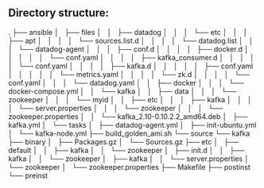 ## Directory structure:

.
├── ansible
│   ├── files
│   │   ├── datadog
│   │   │   └── etc
│   │   │       ├── apt
│   │   │       │   └── sources.list.d
│   │   │       │       └── datadog.list
│   │   │       └── datadog-agent
│   │   │           ├── conf.d
│   │   │           │   ├── docker.d
│   │   │           │   │   └── conf.yaml
│   │   │           │   ├── kafka_consumer.d
│   │   │           │   │   └── conf.yaml
│   │   │           │   ├── kafka.d
│   │   │           │   │   ├── conf.yaml
│   │   │           │   │   └── metrics.yaml
│   │   │           │   └── zk.d
│   │   │           │       └── conf.yaml
│   │   │           └── datadog.yaml
│   │   ├── docker
│   │   │   └── docker-compose.yml
│   │   └── kafka
│   │       ├── data
│   │       │   └── zookeeper
│   │       │       └── myid
│   │       ├── etc
│   │       │   ├── kafka
│   │       │   │   └── server.properties
│   │       │   └── zookeeper
│   │       │       └── zookeeper.properties
│   │       └── kafka_2.10-0.10.2.2_amd64.deb
│   ├── kafka.yml
│   └── tasks
│       ├── datadog-agent.yml
│       ├── init-ubuntu.yml
│       └── kafka-node.yml
├── build_golden_ami.sh
└── source
    └── kafka
        ├── binary
        │   ├── Packages.gz
        │   └── Sources.gz
        ├── etc
        │   ├── default
        │   │   ├── kafka
        │   │   └── zookeeper
        │   ├── init.d
        │   │   ├── kafka
        │   │   └── zookeeper
        │   ├── kafka
        │   │   └── server.properties
        │   └── zookeeper
        │       └── zookeeper.properties
        ├── Makefile
        ├── postinst
        └── preinst

